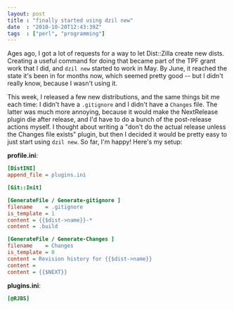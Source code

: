 ```yaml
---
layout: post
title : "finally started using dzil new"
date  : "2010-10-20T12:43:39Z"
tags  : ["perl", "programming"]
---
```

Ages ago, I got a lot of requests for a way to let Dist::Zilla create new
dists.  Creating a useful command for doing that became part of the TPF grant
work that I did, and `dzil new` started to work in May.  By June, it reached
the state it's been in for months now, which seemed pretty good -- but I didn't
really know, because I wasn't using it.

This week, I released a few new distributions, and the same things bit me each
time:  I didn't have a `.gitignore` and I didn't have a `Changes` file.  The
latter was much more annoying, because it would make the NextRelease plugin die
after release, and I'd have to do a bunch of the post-release actions myself.
I thought about writing a "don't do the actual release unless the Changes file
exists" plugin, but then I decided it would be pretty easy to just start using
`dzil new`.  So far, I'm happy!  Here's my setup:

**profile.ini**:

```ini
[DistINI]
append_file = plugins.ini

[Git::Init]

[GenerateFile / Generate-gitignore ]
filename    = .gitignore
is_template = 1
content = {{$dist->name}}-*
content = .build

[GenerateFile / Generate-Changes ]
filename    = Changes
is_template = 0
content = Revision history for {{$dist->name}}
content =
content = {{$NEXT}}
```

**plugins.ini**:

```ini
[@RJBS]
```
